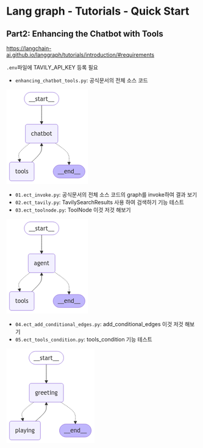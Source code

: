 # Lang graph - Tutorials - Quick Start

## Part2: Enhancing the Chatbot with Tools

<https://langchain-ai.github.io/langgraph/tutorials/introduction/#requirements>

`.env`파일에 TAVILY_API_KEY 등록 필요

- `enhancing_chatbot_tools.py`: 공식문서의 전체 소스 코드

![diagram](diagram.png)

- `01.ect_invoke.py`: 공식문서의 전체 소스 코드의 graph를 invoke하여 결과 보기
- `02.ect_tavily.py`: TavilySearchResults 사용 하여 검색하기 기능 테스트
- `03.ect_toolnode.py`: ToolNode 이것 저것 해보기

![toolnode](toolnode.png)

- `04.ect_add_conditional_edges.py`: add_conditional_edges 이것 저것 해보기
- `05.ect_tools_condition.py`: tools_condition 기능 테스트

![greeting](greeting.png)
